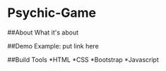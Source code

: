 # Psychic-Game

##About
What it's about

##Demo
Example: put link here

##Build Tools
*HTML
*CSS
*Bootstrap
*Javascript
